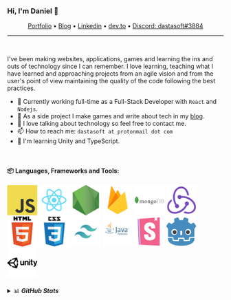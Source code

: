 ### Hi, I'm Daniel 👋

<p align="center">
    <a href="https://dastasoft.com/">Portfolio</a> •
    <a href="https://blog.dastasoft.com/">Blog</a> •
    <a href="https://www.linkedin.com/in/dastasoft/">Linkedin</a> •
    <a href="https://dev.to/dastasoft">dev.to</a> •
    <a href="https://discord.gg">Discord: dastasoft#3884</a>
</p>

<hr />
<br/>

I've been making websites, applications, games and learning the ins and outs of technology since I can remember. I love learning, teaching what I have learned and approaching projects from an agile vision and from the user's point of view maintaining the quality of the code following the best practices.

- 💼 Currently working full-time as a Full-Stack Developer with `React` and `Nodejs`.
- 🔭 As a side project I make games and write about tech in my [blog](https://blog.dastasoft.com/).
- 💬 I love talking about technology so feel free to contact me.
- 📫 How to reach me: `dastasoft at protonmail dot com`
- 🔰 I'm learning Unity and TypeScript.

<br />

#### 📦 Languages, Frameworks and Tools:

<img height="70" src="https://raw.githubusercontent.com/github/explore/80688e429a7d4ef2fca1e82350fe8e3517d3494d/topics/javascript/javascript.png">

<img height="70" src="https://raw.githubusercontent.com/github/explore/80688e429a7d4ef2fca1e82350fe8e3517d3494d/topics/react/react.png">

<img height="70" src="https://raw.githubusercontent.com/github/explore/80688e429a7d4ef2fca1e82350fe8e3517d3494d/topics/nodejs/nodejs.png">

<img height="70" src="https://raw.githubusercontent.com/github/explore/80688e429a7d4ef2fca1e82350fe8e3517d3494d/topics/firebase/firebase.png">

<img height="70" src="https://raw.githubusercontent.com/github/explore/80688e429a7d4ef2fca1e82350fe8e3517d3494d/topics/mongodb/mongodb.png">

<img height="70" src="https://raw.githubusercontent.com/github/explore/80688e429a7d4ef2fca1e82350fe8e3517d3494d/topics/redux/redux.png">

<img height="70" src="https://raw.githubusercontent.com/github/explore/80688e429a7d4ef2fca1e82350fe8e3517d3494d/topics/html/html.png">

<img height="70" src="https://raw.githubusercontent.com/github/explore/80688e429a7d4ef2fca1e82350fe8e3517d3494d/topics/css/css.png">

<img height="70" src="https://raw.githubusercontent.com/github/explore/80688e429a7d4ef2fca1e82350fe8e3517d3494d/topics/tailwind/tailwind.png">

<img height="70" src="https://raw.githubusercontent.com/github/explore/80688e429a7d4ef2fca1e82350fe8e3517d3494d/topics/java/java.png">

<img height="70" src="https://raw.githubusercontent.com/github/explore/80688e429a7d4ef2fca1e82350fe8e3517d3494d/topics/storybook/storybook.png">

<img height="70" src="https://raw.githubusercontent.com/github/explore/80688e429a7d4ef2fca1e82350fe8e3517d3494d/topics/godot/godot.png">

<img height="70" src="https://raw.githubusercontent.com/github/explore/80688e429a7d4ef2fca1e82350fe8e3517d3494d/topics/unity/unity.png">

<br />
<br />

<details>
  <summary>📊 <b><i>GitHub Stats</i></b></summary>
  <img src="https://github-readme-stats.vercel.app/api?username=dastasoft&show_icons=true&theme=tokyonight&count_private=true" alt="dastasoft GitHub Stats" />
</details>
